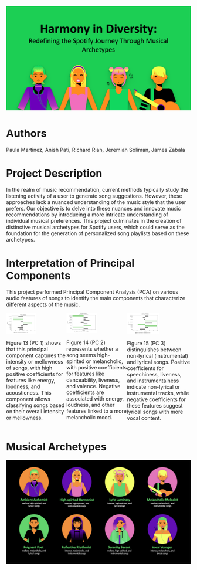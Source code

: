 <h1><img src="title.png"></h1>

<h1>Authors</h1>
Paula Martinez, Anish Pati, Richard Rian, Jeremiah Soliman, James Zabala

<h1>Project Description</h1>
In the realm of music recommendation, current methods typically study the listening activity of a user to generate song suggestions. However, these approaches lack a nuanced understanding of the music style that the user prefers. Our objective is to delve into these nuances and innovate music recommendations by introducing a more intricate understanding of individual musical preferences. This project culminates in the creation of distinctive musical archetypes for Spotify users, which could serve as the foundation for the generation of personalized song playlists based on these archetypes.

<h1>Interpretation of Principal Components</h1>
<p>This project performed Principal Component Analysis (PCA) on various audio features of songs to identify the main components that characterize different aspects of the music.</p>
<div style="display: flex; justify-content: space-around; align-items: center;">
    <div>
        <img src="PC1.png" alt="Intensity or Mellowness of Songs" style="width: 50%; height: auto;">
        <p>Figure 13 (PC 1) shows that this principal component captures the intensity or mellowness of songs, with high positive coefficients for features like energy, loudness, and acousticness. This component allows classifying songs based on their overall intensity or mellowness.</p>
    </div>
    <div>
        <img src="PC2.png" alt="High-Spirited or Melancholic Songs" style="width: 50%; height: auto;">
        <p>Figure 14 (PC 2) represents whether a song seems high-spirited or melancholic, with positive coefficients for features like danceability, liveness, and valence. Negative coefficients are associated with energy, loudness, and other features linked to a more melancholic mood.</p>
    </div>
    <div>
        <img src="PC3.png" alt="Non-Lyrical or Lyrical Songs" style="width: 50%; height: auto;">
        <p>Figure 15 (PC 3) distinguishes between non-lyrical (instrumental) and lyrical songs. Positive coefficients for speechiness, liveness, and instrumentalness indicate non-lyrical or instrumental tracks, while negative coefficients for these features suggest lyrical songs with more vocal content.</p>
    </div>
</div>

<h1>Musical Archetypes</h1>
<img src="archetypes.png">

